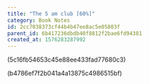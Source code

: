 ```yaml
---
title: "The 5 am club [60%]"
category: Book Notes
id: 2cc7038373cf44b4b47ee8ac5e05803f
parent_id: 6b417236dbdb40f8812f2bae6fd94381
created_at: 1576283287992
---
```



(5c16fb54653c45e88ee433fad77680c3)


(b4786ef7f2b041a4a13875c4986515bf)
                